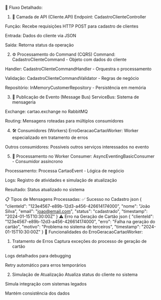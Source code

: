 🔄 Fluxo Detalhado:
1. 📱 Camada de API (Cliente.API)
Endpoint: CadastroClienteController

Função: Recebe requisições HTTP POST para cadastro de clientes

Entrada: Dados do cliente via JSON

Saída: Retorna status da operação

2. ⚙️ Processamento do Command (CQRS)
Command: CadastroClienteCommand - Objeto com dados do cliente

Handler: CadastroClienteCommandHandler - Orquestra o processamento

Validação: CadastroClienteCommandValidator - Regras de negócio

Repositório: InMemoryCustomerRepository - Persistência em memória

3. 📨 Publicação de Evento (Message Bus)
ServiceBus: Sistema de mensageria

Exchange: cartao.exchange no RabbitMQ

Routing: Mensagens roteadas para múltiplos consumidores

4. 🛠️ Consumidores (Workers)
ErroGeracaoCartaoWorker: Worker especializado em tratamento de erros

Outros consumidores: Possíveis outros serviços interessados no evento

5. 🔄 Processamento no Worker
Consumer: AsyncEventingBasicConsumer - Consumidor assíncrono

Processamento: Processa CartaoEvent - Lógica de negócio

Logs: Registro de atividades e simulação de atualização

Resultado: Status atualizado no sistema

📋 Tipos de Mensagens Processadas:
✅ Sucesso no Cadastro
json
{
  "clienteId": "123e4567-e89b-12d3-a456-426614174000",
  "nome": "João Silva",
  "email": "joao@email.com",
  "status": "cadastrado",
  "timestamp": "2024-01-15T10:30:00Z"
}
⚠️ Erro na Geração de Cartão
json
{
  "clienteId": "123e4567-e89b-12d3-a456-426614174000",
  "erro": "Falha na geração do cartão",
  "motivo": "Problema no sistema de terceiros",
  "timestamp": "2024-01-15T10:30:00Z"
}
🎯 Funcionalidades do ErroGeracaoCartaoWorker:
1. Tratamento de Erros
Captura exceções do processo de geração de cartão

Logs detalhados para debugging

Retry automático para erros temporários

2. Simulação de Atualização
Atualiza status do cliente no sistema

Simula integração com sistemas legados

Mantém consistência dos dados
